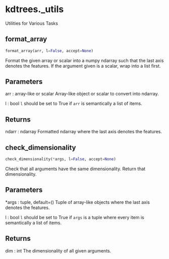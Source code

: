 # kdtrees._utils
Utilities for Various Tasks
## format_array
```python
format_array(arr, l=False, accept=None)
```

Format the given array or scalar into a numpy ndarray
such that the last axis denotes the features.
If the argument given is a scalar, wrap into a list first.

Parameters
----------
arr : array-like or scalar
 Array-like object or scalar to convert into ndarray.

l : bool
 `l` should be set to True if `arr` is semantically a list of items.

Returns
-------
ndarr : ndarray
 Formatted ndarray where the last axis denotes the features.

## check_dimensionality
```python
check_dimensionality(*args, l=False, accept=None)
```

Check that all arguments have the same dimensionality.
Return that dimensionality.

Parameters
----------
*args : tuple, default=()
 Tuple of array-like objects where the last axis denotes the features.

l : bool
 `l` should be set to True if `args` is a tuple where every
 item is semantically a list of items.

Returns
-------
dim : int
 The dimensionality of all given arguments.

